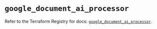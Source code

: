 # `google_document_ai_processor`

Refer to the Terraform Registry for docs: [`google_document_ai_processor`](https://registry.terraform.io/providers/hashicorp/google/6.49.0/docs/resources/document_ai_processor).
